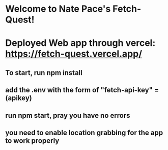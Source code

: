 # Welcome to Nate Pace's Fetch-Quest!

# Deployed Web app through vercel: https://fetch-quest.vercel.app/

## To start, run npm install

## add the .env with the form of "fetch-api-key" = (apikey)

## run npm start, pray you have no errors

## you need to enable location grabbing for the app to work properly


